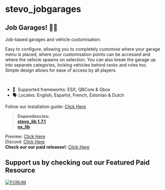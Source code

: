 # stevo_jobgarages
## Job Garages! 🚗🏢
Job-based garages and vehicle customisation.

Easy to configure, allowing you to completely customise where your garage menu is placed, where your customisation points can be accessed and where the vehicle spawns on selection. You can also break the garage up into separate categories, locking vehicles behind ranks and roles too. Simple design allows for ease of access by all players. 

﻿
- :bank: ﻿﻿﻿ Supported frameworks: ESX, QBCore & Qbox
- :speaking_head:  Locales: English, Español, French, Estonian & Dutch

Follow our installation guide: [Click Here](https://docs.stevoscripts.com/free-scripts/stevo_jobgarages)
﻿
> **Dependencies:**
> <br>
> **[stevo_lib 1.7.1](https://github.com/stevoscriptsteam/stevo_lib/releases/tag/1.7.1)**
> <br>
> **[ox_lib](https://github.com/overextended/ox_lib/releases/tag/v3.24.0)**

Preview: [Click Here](https://youtu.be/L50Yst7Us-o)
<br>
Discord: [Click Here](https://discord.gg/stevoscripts)
<br>
**Check our our paid releases!**: [Click Here](https://store.stevoscripts.com/)

## Support us by checking out our Featured Paid Resource 
[![FORUM](https://github.com/user-attachments/assets/64ea1a30-f5f3-40bb-9ba0-7e309ff67d90)](https://store.stevoscripts.com/package/6448032)
